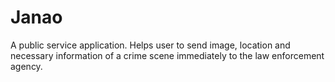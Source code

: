 # Janao
A public service application. Helps user to send image, location and necessary information of a crime scene immediately to the law enforcement agency.
